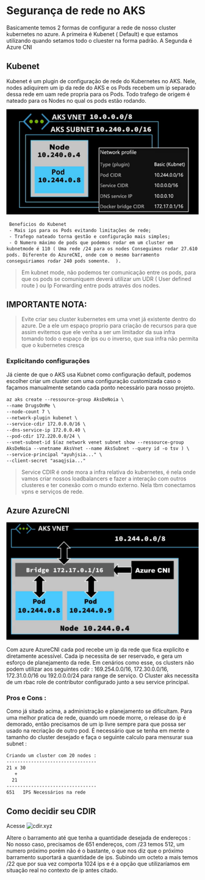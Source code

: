 # Segurança de rede no AKS

Basicamente temos 2 formas de configurar a rede de nosso cluster kubernetes no azure. A primeira é Kubenet ( Default) e que estamos utilizando quando setamos todo o cluester na forma padrão. A Segunda é Azure CNI

## Kubenet

Kubenet é um plugin de configuração de rede do Kubernetes no AKS. Nele, nodes adiquirem um ip da rede do AKS e os Pods recebem um ip separado dessa rede em uam rede propria para os Pods. Todo trafego de origem é nateado para os Nodes no qual os pods estão rodando.

![Kubenet](https://github.com/rosthansilva/HowToAKS/blob/master/img/AKS-Kubenet.png)

```
 Beneficios do Kubenet
 - Mais ips para os Pods evitando limitações de rede;
 - Trafego nateado torna gestão e configuração mais simples;
 - O Numero máximo de pods que podemos rodar em um cluster em kubnetmode é 110 ( Uma rede /24 para os nodes Conseguimos rodar 27.610 pods. Diferente do AzureCNI, onde com o mesmo barramento conseguiriamos rodar 240 pods somente.  ).

```

> Em kubnet mode, não podemos ter comunicação entre os pods, para que os pods se comuniquem deverá utilizar um UDR ( User defined route ) ou Ip Forwarding entre pods através dos nodes.

## IMPORTANTE NOTA:

> Evite criar seu cluster kubernetes em uma vnet já existente dentro do azure. De a ele um espaço proprio para criação de recursos para que assim evitemos que ele venha a ser um limitador da sua infra tomando todo o espaço de ips ou o inverso, que sua infra não permita que o kubernetes cresça


### Explicitando configurações

Já ciente de que o AKS usa Kubnet como configuração default, podemos escolher criar um cluster com uma configuração customizada caso o façamos manualmente setando cada ponto necessário para nosso projeto.

```
az aks create --ressource-group AksDeNoia \
--name DrugsOnMe \
--node-count 7 \
--network-plugin kubenet \
--service-cdir 172.0.0.0/16 \
--dns-service-ip 172.0.0.40 \
--pod-cdir 172.220.0.0/24 \
--vnet-subnet-id $(az network venet subnet show --ressource-group AksDeNoia --vnetname AksVnet --name AksSubnet --query id -o tsv ) \
--service-principal "ayuhjsia..." \
--client-secret "asaqjsia..."
```

> Service CDIR é onde mora a infra relativa do kubernetes, é nela onde vamos criar nossos loadbalancers e fazer a interação com outros clusteres e ter conexão com o mundo externo. Nela tbm conectamos vpns e serviços de rede.

## Azure AzureCNI

![Kubenet](https://github.com/rosthansilva/HowToAKS/blob/master/img/AzureCNI.png)


Com azure AzureCNI cada pod recebe um ip da rede que fica explicito e diretamente acessível.
Cada ip necessita de ser reservado, e gera um esforço de planejamento da rede. Em cenários como esse, os clusters não podem utilizar aos seguintes cdir : 169.254.0.0/16, 172.30.0.0/16, 172.31.0.0/16 ou 192.0.0.0/24 para range de serviço. O Cluster aks necessita de um rbac role de contributor configurado junto a seu service principal.

### Pros e Cons :

Como já sitado acima, a administração e planejamento se dificultam. Para uma melhor pratica de rede, quando um noede morre, o release do ip é demorado, então precisamos de um ip livre sempre para que possa ser usado na recriação de outro pod. É necessário que se tenha em mente o tamanho do cluster desejado e faça o seguinte calculo para mensurar sua subnet :


```
Criando um cluster com 20 nodes :
---------------------------------
21 x 30
   +
  21
---------------------------------
651   IPS Necessários na rede
```
## Como decidir seu CDIR

Acesse ![cdir.xyz](https://cidr.xyz/)

Altere o barramento até que tenha a quantidade desejada de endereços :
No nosso caso, precisamos de 651 endereços, com /23 temos 512, um numero próximo porém não é o bastante, o que nos diz que o próximo barramento suportará a quantidade de ips. Subindo um octeto a mais temos /22 que por sua vez comporta 1024 ips e é a opção que utilizaríamos em situação real no contexto de ip antes citado. 

